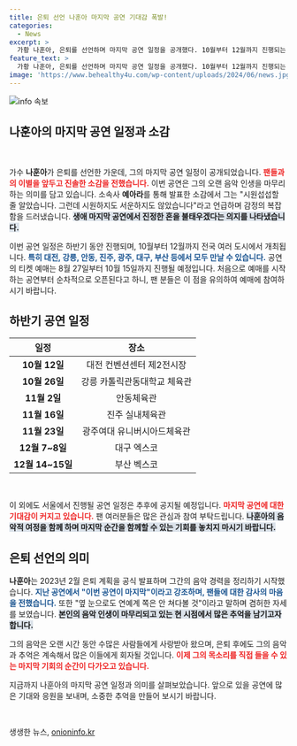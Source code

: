 ```yaml
---
title: 은퇴 선언 나훈아 마지막 공연 기대감 폭발!
categories:
  - News
excerpt: >
  가황 나훈아, 은퇴를 선언하며 마지막 공연 일정을 공개했다. 10월부터 12월까지 진행되는 이 공연은 그의 음악 여정을 마무리하는 소중한 순간이 될 전망. 마지막 공연은 서울에서 열릴 예정이다. 팬들과의 마지막 인사를 놓치지 마세요!
feature_text: >
  가황 나훈아, 은퇴를 선언하며 마지막 공연 일정을 공개했다. 10월부터 12월까지 진행되는 이 공연은 그의 음악 여정을 마무리하는 소중한 순간이 될 전망. 마지막 공연은 서울에서 열릴 예정이다. 팬들과의 마지막 인사를 놓치지 마세요!
image: 'https://www.behealthy4u.com/wp-content/uploads/2024/06/news.jpg'
---
```


<p><img src="https://www.behealthy4u.com/wp-content/uploads/2024/06/news.jpg" alt="info 속보" /></p>

<h2 data-ke-size="size26">나훈아의 마지막 공연 일정과 소감</h2>

<p data-ke-size="size16">&nbsp;</p>  

<p>가수 <b>나훈아</b>가 은퇴를 선언한 가운데, 그의 마지막 공연 일정이 공개되었습니다. <b><span style="color: #ee2323;">팬들과의 이별을 앞두고 진솔한 소감을 전했습니다.</span></b> 이번 공연은 그의 오랜 음악 인생을 마무리하는 의미를 담고 있습니다. 소속사 <b>예아라</b>를 통해 발표한 소감에서 그는 "시원섭섭할 줄 알았습니다. 그런데 시원하지도 서운하지도 않았습니다"라고 언급하며 감정의 복잡함을 드러냈습니다. <b><span style="background-color: #21538527;">생애 마지막 공연에서 진정한 혼을 불태우겠다는 의지를 나타냈습니다.</span></b> </p>

<p>이번 공연 일정은 하반기 동안 진행되며, 10월부터 12월까지 전국 여러 도시에서 개최됩니다. <b><span style="color: #1a5490;">특히 대전, 강릉, 안동, 진주, 광주, 대구, 부산 등에서 모두 만날 수 있습니다.</span></b> 공연의 티켓 예매는 8월 27일부터 10월 15일까지 진행될 예정입니다. 처음으로 예매를 시작하는 공연부터 순차적으로 오픈된다고 하니, 팬 분들은 이 점을 유의하여 예매에 참여하시기 바랍니다.</p>

<h2 data-ke-size="size26">하반기 공연 일정</h2>

<table style="width: 100%; border-collapse: collapse;">
    <thead>
        <tr>
            <th style="text-align: center; height: 25px;"><b>일정</b></th>
            <th style="text-align: center; height: 25px;"><b>장소</b></th>
        </tr>
    </thead>
    <tbody>
        <tr>
            <td style="text-align: center; height: 17px;"><b>10월 12일</b></td>
            <td style="text-align: center; height: 17px;">대전 컨벤션센터 제2전시장</td>
        </tr>
        <tr>
            <td style="text-align: center; height: 17px;"><b>10월 26일</b></td>
            <td style="text-align: center; height: 17px;">강릉 카톨릭관동대학교 체육관</td>
        </tr>
        <tr>
            <td style="text-align: center; height: 17px;"><b>11월 2일</b></td>
            <td style="text-align: center; height: 17px;">안동체육관</td>
        </tr>
        <tr>
            <td style="text-align: center; height: 17px;"><b>11월 16일</b></td>
            <td style="text-align: center; height: 17px;">진주 실내체육관</td>
        </tr>
        <tr>
            <td style="text-align: center; height: 17px;"><b>11월 23일</b></td>
            <td style="text-align: center; height: 17px;">광주여대 유니버시아드체육관</td>
        </tr>
        <tr>
            <td style="text-align: center; height: 17px;"><b>12월 7~8일</b></td>
            <td style="text-align: center; height: 17px;">대구 엑스코</td>
        </tr>
        <tr>
            <td style="text-align: center; height: 17px;"><b>12월 14~15일</b></td>
            <td style="text-align: center; height: 17px;">부산 벡스코</td>
        </tr>
    </tbody>
</table>

<p data-ke-size="size16">&nbsp;</p>

<p>이 외에도 서울에서 진행될 공연 일정은 추후에 공지될 예정입니다. <b><span style="color: #ee2323;">마지막 공연에 대한 기대감이 커지고 있습니다.</span></b> 팬 여러분들은 많은 관심과 참여 부탁드립니다. <b><span style="background-color: #21538527;">나훈아의 음악적 여정을 함께 하며 마지막 순간을 함께할 수 있는 기회를 놓치지 마시기 바랍니다.</span></b> </p>

<h2 data-ke-size="size26">은퇴 선언의 의미</h2>

<p><b>나훈아</b>는 2023년 2월 은퇴 계획을 공식 발표하며 그간의 음악 경력을 정리하기 시작했습니다. <b><span style="color: #1a5490;">지난 공연에서 "이번 공연이 마지막"이라고 강조하며, 팬들에 대한 감사의 마음을 전했습니다.</span></b> 또한 "옆 눈으로도 연예계 쪽은 안 쳐다볼 것"이라고 말하며 겸허한 자세를 보였습니다. <b><span style="background-color: #21538527;">본인의 음악 인생이 마무리되고 있는 현 시점에서 많은 추억을 남기고자 합니다.</span></b> </p>

<p>그의 음악은 오랜 시간 동안 수많은 사람들에게 사랑받아 왔으며, 은퇴 후에도 그의 음악과 추억은 계속해서 많은 이들에게 회자될 것입니다. <b><span style="color: #ee2323;">이제 그의 목소리를 직접 들을 수 있는 마지막 기회의 순간이 다가오고 있습니다.</span></b></p>

<p>지금까지 나훈아의 마지막 공연 일정과 의미를 살펴보았습니다. 앞으로 있을 공연에 많은 기대와 응원을 보내며, 소중한 추억을 만들어 보시기 바랍니다.</p>

<p data-ke-size="size16">&nbsp;</p>
생생한 뉴스, <a href="https://onioninfo.kr" rel="dofollow">onioninfo.kr</a>


